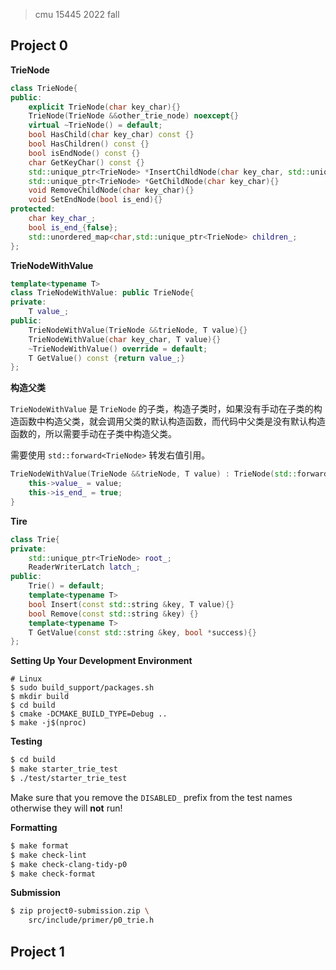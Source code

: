 

> cmu 15445 2022 fall 



## Project 0



**TrieNode**

```c++
class TrieNode{
public:
    explicit TrieNode(char key_char){}
    TrieNode(TrieNode &&other_trie_node) noexcept{}
    virtual ~TrieNode() = default;
    bool HasChild(char key_char) const {}
    bool HasChildren() const {}
    bool isEndNode() const {}
    char GetKeyChar() const {}
    std::unique_ptr<TrieNode> *InsertChildNode(char key_char, std::unique_ptr<TrieNode> &&child) {}
    std::unique_ptr<TrieNode> *GetChildNode(char key_char){}
    void RemoveChildNode(char key_char){}
    void SetEndNode(bool is_end){}
protected:
    char key_char_;
    bool is_end_{false};
    std::unordered_map<char,std::unique_ptr<TrieNode> children_;
};

```



**TrieNodeWithValue**

```c++
template<typename T>
class TrieNodeWithValue: public TrieNode{
private:
    T value_;
public:
    TrieNodeWithValue(TrieNode &&trieNode, T value){}
    TrieNodeWithValue(char key_char, T value){}
    ~TrieNodeWithValue() override = default;
    T GetValue() const {return value_;}
};
```



**构造父类**

`TrieNodeWithValue` 是 `TrieNode` 的子类，构造子类时，如果没有手动在子类的构造函数中构造父类，就会调用父类的默认构造函数，而代码中父类是没有默认构造函数的，所以需要手动在子类中构造父类。

需要使用 `std::forward<TrieNode>` 转发右值引用。

```c++
TrieNodeWithValue(TrieNode &&trieNode, T value) : TrieNode(std::forward<TrieNode>(trieNode)) {
    this->value_ = value;
    this->is_end_ = true;
}
```



**Tire**

```c++
class Trie{
private:
    std::unique_ptr<TrieNode> root_;
    ReaderWriterLatch latch_;
public:
    Trie() = default;
    template<typename T>
    bool Insert(const std::string &key, T value){}
    bool Remove(const std::string &key) {}
    template<typename T>
    T GetValue(const std::string &key, bool *success){}
};
```





**Setting Up Your Development Environment**

```
# Linux
$ sudo build_support/packages.sh
$ mkdir build
$ cd build
$ cmake -DCMAKE_BUILD_TYPE=Debug ..
$ make -j$(nproc)
```



**Testing**

```sh
$ cd build
$ make starter_trie_test
$ ./test/starter_trie_test
```

Make sure that you remove the `DISABLED_` prefix from the test names otherwise they will **not** run!

**Formatting**

```sh
$ make format
$ make check-lint
$ make check-clang-tidy-p0
$ make check-format
```

**Submission**

```sh
$ zip project0-submission.zip \
    src/include/primer/p0_trie.h 
```





## Project 1






